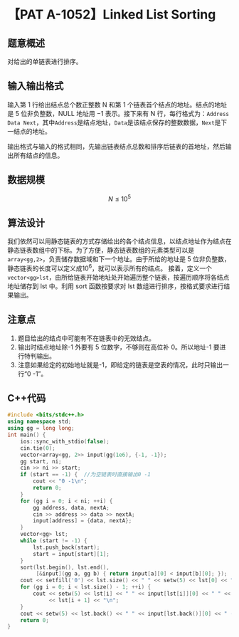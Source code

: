 # 【PAT A-1052】Linked List Sorting

## 题意概述

对给出的单链表进行排序。

## 输入输出格式

输入第 1 行给出结点总个数正整数 N 和第 1 个链表首个结点的地址。结点的地址是 5 位非负整数，NULL 地址用 −1 表示。接下来有 N 行，每行格式为：`Address Data Next`，其中`Address`是结点地址，`Data`是该结点保存的整数数据，`Next`是下一结点的地址。

输出格式与输入的格式相同，先输出链表结点总数和排序后链表的首地址，然后输出所有结点的信息。

## 数据规模

$$N\le {10}^5$$

## 算法设计

我们依然可以用静态链表的方式存储给出的各个结点信息，以结点地址作为结点在静态链表数组中的下标。为了方便，静态链表数组的元素类型可以是`array<gg,2>`，负责储存数据域和下一个地址。由于所给的地址是 5 位非负整数，静态链表的长度可以定义成${10}^6$，就可以表示所有的结点。
接着，定义一个`vector<gg>lst`，由所给链表开始地址处开始遍历整个链表，按遍历顺序将各结点地址储存到 lst 中。利用 sort 函数按要求对 lst 数组进行排序，按格式要求进行结果输出。

## 注意点

1. 题目给出的结点中可能有不在链表中的无效结点。
2. 输出时结点地址除-1 外要有 5 位数字，不够则在高位补 0。所以地址-1 要进行特判输出。
3. 注意如果给定的初始地址就是-1，即给定的链表是空表的情况，此时只输出一行“0 -1”。

## C++代码

```cpp
#include <bits/stdc++.h>
using namespace std;
using gg = long long;
int main() {
    ios::sync_with_stdio(false);
    cin.tie(0);
    vector<array<gg, 2>> input(gg(1e6), {-1, -1});
    gg start, ni;
    cin >> ni >> start;
    if (start == -1) {  //为空链表时直接输出0 -1
        cout << "0 -1\n";
        return 0;
    }
    for (gg i = 0; i < ni; ++i) {
        gg address, data, nextA;
        cin >> address >> data >> nextA;
        input[address] = {data, nextA};
    }
    vector<gg> lst;
    while (start != -1) {
        lst.push_back(start);
        start = input[start][1];
    }
    sort(lst.begin(), lst.end(),
         [&input](gg a, gg b) { return input[a][0] < input[b][0]; });
    cout << setfill('0') << lst.size() << " " << setw(5) << lst[0] << "\n";
    for (gg i = 0; i < lst.size() - 1; ++i) {
        cout << setw(5) << lst[i] << " " << input[lst[i]][0] << " " << setw(5)
             << lst[i + 1] << "\n";
    }
    cout << setw(5) << lst.back() << " " << input[lst.back()][0] << " -1\n";
    return 0;
}
```
